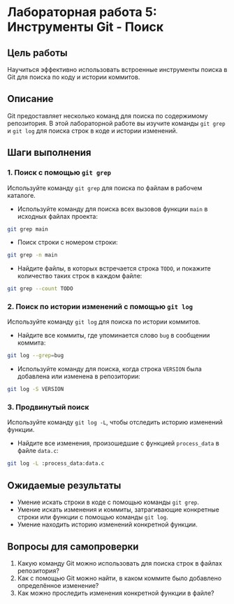 # Лабораторная работа 5: Инструменты Git - Поиск

## Цель работы
Научиться эффективно использовать встроенные инструменты поиска в Git для поиска по коду и истории коммитов.

## Описание
Git предоставляет несколько команд для поиска по содержимому репозитория. В этой лабораторной работе вы изучите команды `git grep` и `git log` для поиска строк в коде и истории изменений.

## Шаги выполнения

### 1. Поиск с помощью `git grep`
Используйте команду `git grep` для поиска по файлам в рабочем каталоге.

- Используйте команду для поиска всех вызовов функции `main` в исходных файлах проекта:
```bash
git grep main
```

- Поиск строки с номером строки:
```bash
git grep -n main
```

- Найдите файлы, в которых встречается строка `TODO`, и покажите количество таких строк в каждом файле:
```bash
git grep --count TODO
```

### 2. Поиск по истории изменений с помощью `git log`
Используйте команду `git log` для поиска по истории коммитов.

- Найдите все коммиты, где упоминается слово `bug` в сообщении коммита:
```bash
git log --grep=bug
```

- Используйте команду для поиска, когда строка `VERSION` была добавлена или изменена в репозитории:
```bash
git log -S VERSION
```

### 3. Продвинутый поиск
Используйте команду `git log -L`, чтобы отследить историю изменений функции.

- Найдите все изменения, произошедшие с функцией `process_data` в файле `data.c`:
```bash
git log -L :process_data:data.c
```

## Ожидаемые результаты
- Умение искать строки в коде с помощью команды `git grep`.
- Умение искать изменения и коммиты, затрагивающие конкретные строки или функции с помощью команды `git log`.
- Умение находить историю изменений конкретной функции.

## Вопросы для самопроверки
1. Какую команду Git можно использовать для поиска строк в файлах репозитория?
2. Как с помощью Git можно найти, в каком коммите было добавлено определённое изменение?
3. Как можно проследить изменения конкретной функции в файле?

